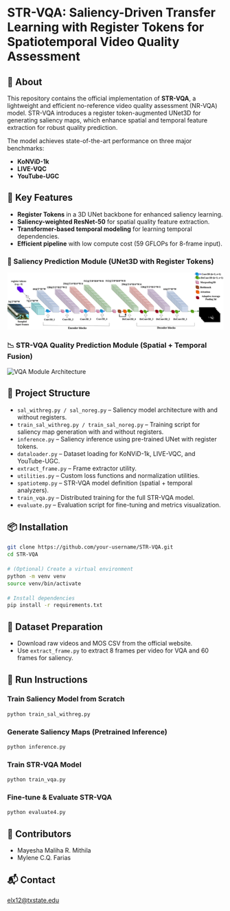 # STR-VQA: Saliency-Driven Transfer Learning with Register Tokens for Spatiotemporal Video Quality Assessment

## 📌 About
This repository contains the official implementation of **STR-VQA**, a lightweight and efficient no-reference video quality assessment (NR-VQA) model. STR-VQA introduces a register token-augmented UNet3D for generating saliency maps, which enhance spatial and temporal feature extraction for robust quality prediction.

The model achieves state-of-the-art performance on three major benchmarks:
- **KoNViD-1k**
- **LIVE-VQC**
- **YouTube-UGC**

## 🚀 Key Features
- **Register Tokens** in a 3D UNet backbone for enhanced saliency learning.
- **Saliency-weighted ResNet-50** for spatial quality feature extraction.
- **Transformer-based temporal modeling** for learning temporal dependencies.
- **Efficient pipeline** with low compute cost (59 GFLOPs for 8-frame input).

### 🎯 Saliency Prediction Module (UNet3D with Register Tokens)
![Saliency Module Architecture](saliency_pretraining.png)

### 📉 STR-VQA Quality Prediction Module (Spatial + Temporal Fusion)
![VQA Module Architecture](spatiotemporal_vqa.png)


## 🧱 Project Structure
- `sal_withreg.py / sal_noreg.py` – Saliency model architecture with and without registers.
- `train_sal_withreg.py / train_sal_noreg.py` – Training script for saliency map generation with and without registers.
- `inference.py` – Saliency inference using pre-trained UNet with register tokens.
- `dataloader.py` – Dataset loading for KoNViD-1k, LIVE-VQC, and YouTube-UGC.
- `extract_frame.py` – Frame extractor utility.
- `utilities.py` – Custom loss functions and normalization utilities.
- `spatiotemp.py` – STR-VQA model definition (spatial + temporal analyzers).
- `train_vqa.py` – Distributed training for the full STR-VQA model.
- `evaluate.py` – Evaluation script for fine-tuning and metrics visualization.

## 📦 Installation
```bash
git clone https://github.com/your-username/STR-VQA.git
cd STR-VQA

# (Optional) Create a virtual environment
python -m venv venv
source venv/bin/activate

# Install dependencies
pip install -r requirements.txt
```

## 📁 Dataset Preparation

- Download raw videos and MOS CSV from the official website.
- Use `extract_frame.py` to extract 8 frames per video for VQA and 60 frames for saliency.

## 🧪 Run Instructions

### Train Saliency Model from Scratch
```bash
python train_sal_withreg.py
```

### Generate Saliency Maps (Pretrained Inference)
```bash
python inference.py
```

### Train STR-VQA Model
```bash
python train_vqa.py
```

### Fine-tune & Evaluate STR-VQA
```bash
python evaluate4.py
```

## 👥 Contributors
- Mayesha Maliha R. Mithila
- Mylene C.Q. Farias

## 📬 Contact
elx12@txstate.edu
